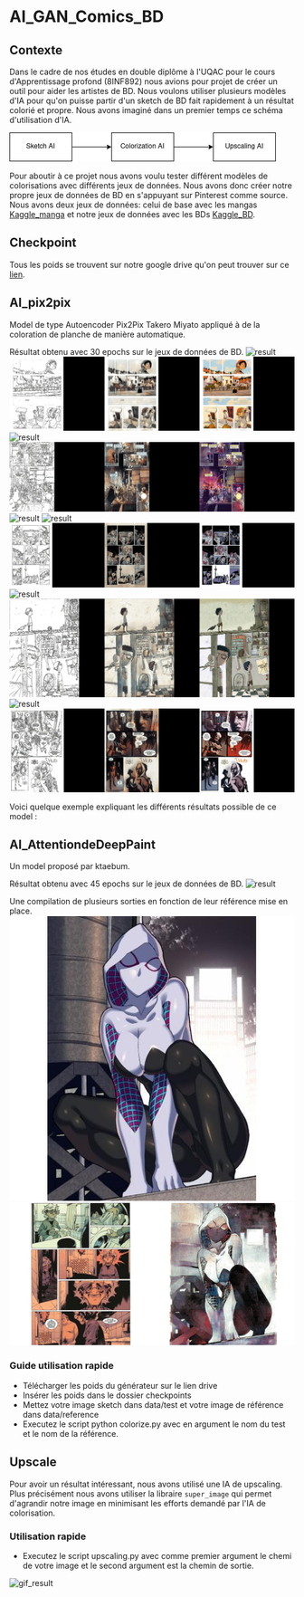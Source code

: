 # AI_GAN_Comics_BD
## Contexte
Dans le cadre de nos études en double diplôme à l'UQAC pour le cours d'Apprentissage profond (8INF892) nous avions pour projet de créer un outil pour aider les artistes de BD. Nous voulons utiliser plusieurs modèles d'IA pour qu'on puisse partir d'un sketch de BD fait rapidement à un résultat colorié et propre. Nous avons imaginé dans un premier temps ce schéma d'utilisation d'IA.

![Diagram project](asset/diagram_project.png)

Pour aboutir à ce projet nous avons voulu tester différent modèles de colorisations avec différents jeux de données. Nous avons donc créer notre propre jeux de données de BD en s'appuyant sur Pinterest comme source. Nous avons deux jeux de données: celui de base avec les mangas [Kaggle_manga](https://www.kaggle.com/datasets/ktaebum/anime-sketch-colorization-pair) et notre jeux de données avec les BDs [Kaggle_BD](https://www.kaggle.com/datasets/mrarmonius/bd-and-comics).

## Checkpoint
Tous les poids se trouvent sur notre google drive qu'on peut trouver sur ce [lien](https://drive.google.com/drive/folders/1JUFD0DqkY3tNxX4BgYO1Us6ITQSh9zn9?usp=share_link).

## AI_pix2pix
Model de type Autoencoder Pix2Pix Takero Miyato appliqué à de la coloration de planche de manière automatique.

Résultat obtenu avec 30 epochs sur le jeux de données de BD.
![result](asset/pixtopix/im_gif.PNG)
![result](asset/pixtopix/im_gif_2.PNG)
![result](asset/pixtopix/im_gif_3.PNG)
![result](asset/pixtopix/im_gif_4.PNG)
![result](asset/pixtopix/im_gif_5.PNG)
![result](asset/pixtopix/im_gif_6.PNG)
![result](asset/pixtopix/im_gif_7.PNG)
![result](asset/pixtopix/im_gif_8.PNG)
![result](asset/pixtopix/im_gif_9.PNG)
![result](asset/pixtopix/im_gif_10.PNG)
![result](asset/pixtopix/im_gif_11.PNG)

Voici quelque exemple expliquant les différents résultats possible de ce model :

## AI_AttentiondeDeepPaint
Un model proposé par ktaebum.

Résultat obtenu avec 45 epochs sur le jeux de données de BD.
![result](asset/AttentionedDeepPaint/deepunetpaint_045_44.png)

Une compilation de plusieurs sorties en fonction de leur référence mise en place.
![image_de_base](asset/AttentionedDeepPaint/AttentionedDeepPaint_example.jpg)
![gif_result](asset/AttentionedDeepPaint/00085.gif)

### Guide utilisation rapide
- Télécharger les poids du générateur sur le lien drive
- Insérer les poids dans le dossier checkpoints
- Mettez votre image sketch dans data/test et votre image de référence dans data/reference
- Executez le script python colorize.py avec en argument le nom du test et le nom de la référence.

## Upscale

Pour avoir un résultat intéressant, nous avons utilisé une IA de upscaling. Plus précisément nous avons utiliser la libraire `super_image` qui permet d'agrandir notre image en minimisant les efforts demandé par l'IA de colorisation.

### Utilisation rapide
- Executez le script upscaling.py avec comme premier argument le chemi de votre image et le second argument est la chemin de sortie.

![gif_result](asset/AttentionedDeepPaint/00085_upscale.gif)
